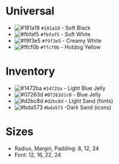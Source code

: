 # Universal
- ![#181a18](https://placehold.co/15x15/181a18/181a18.png) `#181a18` - Soft Black
- ![#fbfaf5](https://placehold.co/15x15/fbfaf5/fbfaf5.png) `#fbfaf5` - Soft White
- ![#f9f3e5](https://placehold.co/15x15/f9f3e5/f9f3e5.png) `#f9f3e5` - Creamy White
- ![#ffcf0b](https://placehold.co/15x15/ffcf0b/ffcf0b.png) `#ffcf0b` - Hotdog Yellow


# Inventory
- ![#1472ba](https://placehold.co/15x15/07263d/1472ba.png) `#1472ba` - Light Blue Jelly
- ![#07263d](https://placehold.co/15x15/07263d/07263d.png) `#07263d|c8` - Blue Jelly
- ![#d2bc8d](https://placehold.co/15x15/d2bc8d/d2bc8d.png) `#d2bc8d` - Light Sand (fonts)
- ![#bda573](https://placehold.co/15x15/bda573/bda573.png) `#bda573` -Dark Sand (icons)

# Sizes
- Radius, Margin, Padding: 8, 12, 24
- Font: 12, 16, 22, 24
